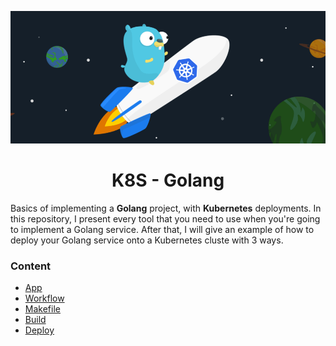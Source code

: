 <p align="center"> 
	<img src=".github/readme/logo.webp" width="700" alt="logo" />
</p>

<h1 align="center">
K8S - Golang
</h1>

Basics of implementing a **Golang** project, with **Kubernetes** deployments. In this repository, I present every tool that you need to use
when you're going to implement a Golang service. After that, I will give an
example of how to deploy your Golang service onto a Kubernetes cluste with 3 ways.

### Content
- [App](.github/readme/app/README.md)
- [Workflow](.github/readme/workflow/README.md)
- [Makefile](.github/readme/makefile/README.md)
- [Build](.github/readme/build/README.md)
- [Deploy](.github/readme/deploy/README.md)
